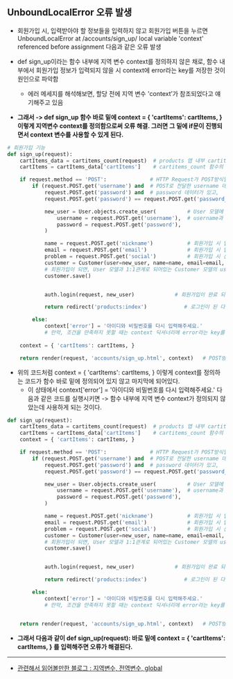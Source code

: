 ## UnboundLocalError 오류 발생
- 회원가입 시, 입력받아야 할 정보들을 입력하지 않고 회원가입 버튼을 누르면 UnboundLocalError at /accounts/sign_up/
local variable 'context' referenced before assignment 다음과 같은 오류 발생

- def sign_up이라는 함수 내부에 지역 변수 context를 정의하지 않은 채로, 함수 내부에서 회원가입 정보가 입력되지 않을 시 context에 error라는 key를 저장한 것이 원인으로 파악함
  - 에러 메세지를 해석해보면, 할당 전에 지역 변수 'context’가 참조되었다고 얘기해주고 있음

- **그래서 -> def sign_up 함수 바로 밑에 context = { 'cartItems': cartItems, } 이렇게 지역변수 context를 정의함으로써 오류 해결. 그러면 그 밑에 if문이 진행되면서 context 변수를 사용할 수 있게 된다.**


```python
# 회원가입 기능
def sign_up(request):
    cartItems_data = cartitems_count(request)  # products 앱 내부 cartitems_tag 모듈에 있는 cartitems_count 함수 가져오기
    cartItems = cartItems_data['cartItems']    # cartitems_count 함수의 cartItems 값 가져오기

    if request.method == 'POST':              # HTTP Request가 POST방식일 때, 
        if (request.POST.get('username') and  # POST로 전달한 username 데이터가 있고, 
            request.POST.get('password') and  # password 데이터가 있고,
            request.POST.get('password') == request.POST.get('password_check')):   # password와 password_check 데이터가 같다면

            new_user = User.objects.create_user(          # User 모델에 새로운 회원을 추가해주기 
                username = request.POST.get('username'),  # username과 password라는 이름으로 받은 데이터로 회원가입 진행
                password = request.POST.get('password'),
            )

            name = request.POST.get('nickname')           # 회원가입 시 입력한 nickname 데이터를 name 변수에 저장
            email = request.POST.get('email')             # 회원가입 시 입력한 email 데이터를 email 변수에 저장
            problem = request.POST.get('social')          # 회원가입 시 선택한 problem 데이터를 problem 변수에 저장
            customer = Customer(user=new_user, name=name, email=email, problem=problem)   
            # 회원가입이 되면, User 모델과 1:1관계로 되어있는 Customer 모델의 user 필드 / name 필드 / email 필드 / problem 필드에 값을 저장
            customer.save()


            auth.login(request, new_user)             # 회원가입이 완료 되면, auth 모듈의 login 함수를 이용해서 해당 유저를 로그인 시키기

            return redirect('products:index')            # 로그인이 된 다음에는 메인 페이지 보여주기

        else:
            context['error'] = '아이디와 비밀번호를 다시 입력해주세요.' 
            # 만약, 조건을 만족하지 못할 때는 context 딕셔너리에 error라는 key를 저장해서 오류 메세지를 출력하게끔 하기    
            
    context = { 'cartItems': cartItems, }

    return render(request, 'accounts/sign_up.html', context)   # POST방식이 아닌 GET방식의 HTTP Request라면 회원가입 페이지 보여주기
```


- 위의 코드처럼 context = { 'cartItems': cartItems, } 이렇게 context를 정의하는 코드가 함수 바로 밑에 정의되어 있지 않고 마지막에 되어있다. 
  - 이 상태에서 context['error'] = '아이디와 비밀번호를 다시 입력해주세요.' 다음과 같은 코드를 실행시키면 -> 함수 내부에 지역 변수 context가 정의되지 않았는데 사용하게 되는 것이다.

```python
def sign_up(request):
    cartItems_data = cartitems_count(request)  # products 앱 내부 cartitems_tag 모듈에 있는 cartitems_count 함수 가져오기
    cartItems = cartItems_data['cartItems']    # cartitems_count 함수의 cartItems 값 가져오기
    context = { 'cartItems': cartItems, }

    if request.method == 'POST':              # HTTP Request가 POST방식일 때, 
        if (request.POST.get('username') and  # POST로 전달한 username 데이터가 있고, 
            request.POST.get('password') and  # password 데이터가 있고,
            request.POST.get('password') == request.POST.get('password_check')):   # password와 password_check 데이터가 같다면

            new_user = User.objects.create_user(          # User 모델에 새로운 회원을 추가해주기 
                username = request.POST.get('username'),  # username과 password라는 이름으로 받은 데이터로 회원가입 진행
                password = request.POST.get('password'),
            )

            name = request.POST.get('nickname')           # 회원가입 시 입력한 nickname 데이터를 name 변수에 저장
            email = request.POST.get('email')             # 회원가입 시 입력한 email 데이터를 email 변수에 저장
            problem = request.POST.get('social')          # 회원가입 시 선택한 problem 데이터를 problem 변수에 저장
            customer = Customer(user=new_user, name=name, email=email, problem=problem)   
            # 회원가입이 되면, User 모델과 1:1관계로 되어있는 Customer 모델의 user 필드 / name 필드 / email 필드 / problem 필드에 값을 저장
            customer.save()


            auth.login(request, new_user)             # 회원가입이 완료 되면, auth 모듈의 login 함수를 이용해서 해당 유저를 로그인 시키기

            return redirect('products:index')            # 로그인이 된 다음에는 메인 페이지 보여주기

        else:
            context['error'] = '아이디와 비밀번호를 다시 입력해주세요.' 
            # 만약, 조건을 만족하지 못할 때는 context 딕셔너리에 error라는 key를 저장해서 오류 메세지를 출력하게끔 하기     


    return render(request, 'accounts/sign_up.html', context)   # POST방식이 아닌 GET방식의 HTTP Request라면 회원가입 페이지 보여주기
```

- **그래서 다음과 같이 def sign_up(request): 바로 밑에 context = { 'cartItems': cartItems, } 를 입력해주면 오류가 해결된다.**

* * *
- [관련해서 읽어볼만한 블로그 : 지역변수, 전역변수, global](https://sikaleo.tistory.com/99)

